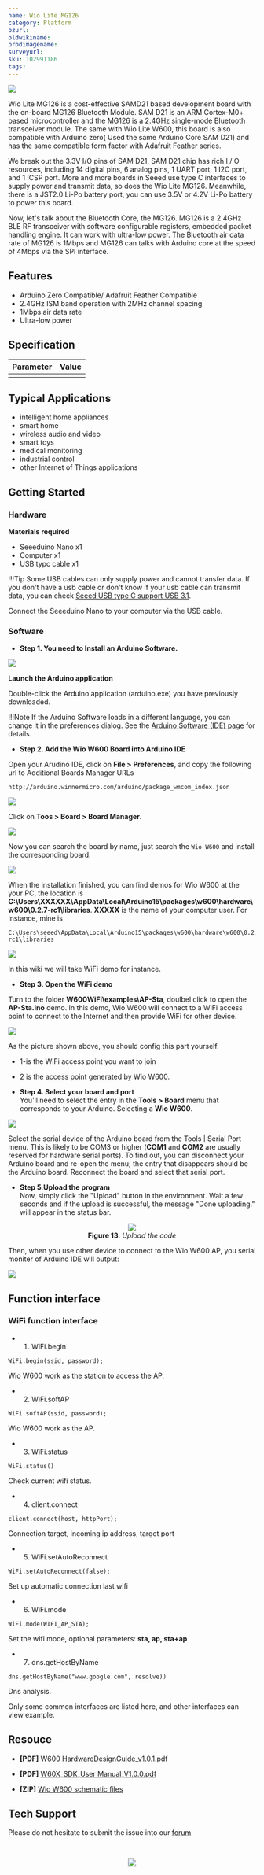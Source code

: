 ```yaml
---
name: Wio Lite MG126
category: Platform
bzurl: 
oldwikiname: 
prodimagename:
surveyurl: 
sku: 102991186
tags:
---
```


![](https://github.com/SeeedDocument/Wio-Lite-MG126/raw/master/img/Wio-Lite-MG126-wiki.jpg)



Wio Lite MG126 is a cost-effective SAMD21 based development board with the on-board MG126 Bluetooth Module. SAM D21 is an ARM Cortex-M0+ based microcontroller and the MG126 is a 2.4GHz single-mode Bluetooth transceiver module. The same with Wio Lite W600, this board is also compatible with Arduino zero( Used the same Arduino Core SAM D21) and has the same compatible form factor with Adafruit Feather series.   
 
We break out the 3.3V I/O pins of SAM D21, SAM D21 chip has rich I / O resources, including 14 digital pins, 6 analog pins, 1 UART port, 1 I2C port, and 1 ICSP port. More and more boards in Seeed use type C interfaces to supply power and transmit data, so does the Wio Lite MG126. Meanwhile, there is a JST2.0 Li-Po battery port, you can use 3.5V or 4.2V Li-Po battery to power this board.  
 

Now, let's talk about the Bluetooth Core, the MG126. MG126 is a 2.4GHz BLE RF transceiver with software configurable registers, embedded packet handling engine. It can work with ultra-low power. The Bluetooth air data rate of MG126 is 1Mbps and MG126 can talks with Arduino core at the speed of 4Mbps via the SPI interface.




## Features


- Arduino Zero Compatible/ Adafruit Feather Compatible
- 2.4GHz ISM band operation with 2MHz channel spacing
- 1Mbps air data rate
- Ultra-low power






## Specification


|Parameter|Value|
|---|--------|
|||


 


## Typical Applications

- intelligent home appliances
- smart home
- wireless audio and video
- smart toys
- medical monitoring
- industrial control
- other Internet of Things applications




## Getting Started


### Hardware

**Materials required**

- Seeeduino Nano x1
- Computer x1
- USB typc cable x1


!!!Tip
        Some USB cables can only supply power and cannot transfer data. If you don't have a usb cable or don't know if your usb cable can transmit data, you can check [Seeed USB type C support USB 3.1](https://www.seeedstudio.com/USB-Type-C-to-A-Cable-1Meter-p-4085.html).


Connect the Seeeduino Nano to your computer via the USB cable.



### Software


- **Step 1. You need to Install an Arduino Software.**

[![](https://raw.githubusercontent.com/SeeedDocument/Seeeduino_Stalker_V3_1/master/images/Download_IDE.png)](https://www.arduino.cc/en/Main/Software)


**Launch the Arduino application**

Double-click the Arduino application (arduino.exe) you have previously downloaded.

!!!Note
    If the Arduino Software loads in a different language, you can change it in the preferences dialog. See the [Arduino Software (IDE) page](https://www.arduino.cc/en/Guide/Environment#languages) for details.


- **Step 2. Add the Wio W600 Board into Arduino IDE**

Open your Arudino IDE, click on **File > Preferences**, and copy the following url to Additional Boards Manager URLs

```
http://arduino.winnermicro.com/arduino/package_wmcom_index.json
```

![](https://github.com/SeeedDocument/Wio-W600/raw/master/img/IDE-1.jpg)


Click on **Toos > Board > Board Manager**.

![](https://github.com/SeeedDocument/Wio-W600/raw/master/img/IDE-2.jpg)

Now you can search the board by name, just search the `Wio W600` and install the corresponding board.


![](https://github.com/SeeedDocument/Wio-W600/raw/master/img/IDE-3.jpg)


When the installation finished, you can find demos for Wio W600 at the your PC, the location is **C:\Users\XXXXXX\AppData\Local\Arduino15\packages\w600\hardware\w600\0.2.7-rc1\libraries**. **XXXXX** is the name of your computer user.
For instance, mine is 

```
C:\Users\seeed\AppData\Local\Arduino15\packages\w600\hardware\w600\0.2.7-rc1\libraries
```

![](https://github.com/SeeedDocument/Wio-W600/raw/master/img/IDE-6.jpg)


In this wiki we will take WiFi demo for instance.


- **Step 3. Open the WiFi demo**


Turn to the folder **W600WiFi\examples\AP-Sta**, doulbel click to open the **AP-Sta.ino** demo. In this demo, Wio W600 will connect to a WiFi access point to connect to the Internet and then provide WiFi for other device.



![](https://github.com/SeeedDocument/Wio-W600/raw/master/img/IDE-8.jpg)


As the picture shown above, you should config this part yourself.

- 1-is the WiFi access point you want to join

- 2 is the access point generated by Wio W600.



- **Step 4. Select your board and port**  
You'll need to select the entry in the **Tools > Board** menu that corresponds to your Arduino.
Selecting a **Wio W600**.


![](https://github.com/SeeedDocument/Wio-W600/raw/master/img/IDE-7.jpg)


Select the serial device of the Arduino board from the Tools | Serial Port menu. This is likely to be COM3 or higher (**COM1** and **COM2** are usually reserved for hardware serial ports). To find out, you can disconnect your Arduino board and re-open the menu; the entry that disappears should be the Arduino board. Reconnect the board and select that serial port.


- **Step 5.Upload the program**  
Now, simply click the "Upload" button in the environment. Wait a few seconds and if the upload is successful, the message "Done uploading." will appear in the status bar.

<div align="center">
<figure>
  <img src="https://raw.githubusercontent.com/SeeedDocument/Seeeduino_GPRS/master/img/upload_image.png"/>
  <figcaption><b>Figure 13</b>. <i>Upload the code</i></figcaption>
</figure>
</div>



Then, when you use other device to connect to the Wio W600 AP, you serial moniter of Arduino IDE will output:

![](https://github.com/SeeedDocument/Wio-W600/raw/master/img/IDE-5.jpg)



## Function interface

### WiFi function interface

- 1. WiFi.begin

```
WiFi.begin(ssid, password);
```
Wio W600 work as the station to access the AP. 


- 2. WiFi.softAP

```
WiFi.softAP(ssid, password);
```
Wio W600 work as the AP.


- 3. WiFi.status

```
WiFi.status()
```

Check current wifi status.


- 4. client.connect

```
client.connect(host, httpPort);
```

Connection target, incoming ip address, target port


- 5. WiFi.setAutoReconnect

```
WiFi.setAutoReconnect(false);
```

Set up automatic connection last wifi


- 6. WiFi.mode

```
WiFi.mode(WIFI_AP_STA);
```

Set the wifi mode, optional parameters: **sta, ap, sta+ap**


- 7. dns.getHostByName

```
dns.getHostByName("www.google.com", resolve))  
```

Dns analysis. 



Only some common interfaces are listed here, and other interfaces can view example.


## Resouce



- **[PDF]** [W600 HardwareDesignGuide_v1.0.1.pdf](https://github.com/SeeedDocument/W600_Module/blob/master/res/W600%20HardwareDesignGuide_v1.0.1.pdf)

- **[PDF]** [W60X_SDK_User Manual_V1.0.0.pdf](https://github.com/SeeedDocument/W600_Module/blob/master/res/WM_W60X_SDK_User%20Manual_V1.0.0.pdf) 

- **[ZIP]** [Wio W600 schematic files](https://github.com/SeeedDocument/Wio-W600/raw/master/res/Wio%20W600%20v1.0.zip)



## Tech Support

Please do not hesitate to submit the issue into our [forum](https://forum.seeedstudio.com/)








<br /><p style="text-align:center"><a href="https://www.seeedstudio.com/act-4.html?utm_source=wiki&utm_medium=wikibanner&utm_campaign=newproducts" target="_blank"><img src="https://github.com/SeeedDocument/Wiki_Banner/raw/master/new_product.jpg" /></a></p>
